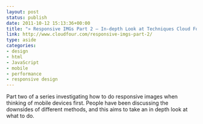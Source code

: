 ```yaml
---
layout: post
status: publish
date: 2011-10-12 15:13:36+00:00
title: "» Responsive IMGs Part 2 — In-depth Look at Techniques Cloud Four Blog"
link: http://www.cloudfour.com/responsive-imgs-part-2/
type: aside
categories:
- design
- html
- JavaScript
- mobile
- performance
- responsive design
---
```

Part two of a series investigating how to do responsive images when thinking of mobile devices first. People have been discussing the downsides of different methods, and this aims to take an in depth look at what to do.